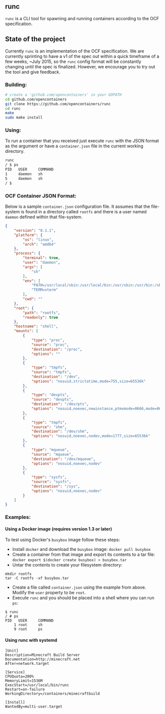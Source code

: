 ## runc

`runc` is a CLI tool for spawning and running containers according to the OCF specification.

## State of the project

Currently `runc` is an implementation of the OCF specification.  We are currently sprinting
to have a v1 of the spec out within a quick timeframe of a few weeks, ~July 2015,
so the `runc` config format will be constantly changing until
the spec is finalized.  However, we encourage you to try out the tool and give feedback.

### Building:

```bash
# create a 'github.com/opencontainers' in your GOPATH
cd github.com/opencontainers
git clone https://github.com/opencontainers/runc
cd runc
make
sudo make install
```

### Using:

To run a container that you received just execute `runc` with the JSON format as the argument or have a
`container.json` file in the current working directory.

```bash
runc
/ $ ps
PID   USER     COMMAND
1     daemon   sh
5     daemon   sh
/ $
```

### OCF Container JSON Format:

Below is a sample `container.json` configuration file. It assumes that
the file-system is found in a directory called `rootfs` and there is a
user named `daemon` defined within that file-system.

```json
{
    "version": "0.1.1",
    "platform": {
        "os": "linux",
        "arch": "amd64"
    },
    "process": {
        "terminal": true,
        "user": "daemon",
        "args": [
            "sh"
        ],
        "env": [
            "PATH=/usr/local/sbin:/usr/local/bin:/usr/sbin:/usr/bin:/sbin:/bin",
            "TERM=xterm"
        ],
        "cwd": ""
    },
    "root": {
        "path": "rootfs",
        "readonly": true
    },
    "hostname": "shell",
    "mounts": [
        {
            "type": "proc",
            "source": "proc",
            "destination": "/proc",
            "options": ""
        },
        {
            "type": "tmpfs",
            "source": "tmpfs",
            "destination": "/dev",
            "options": "nosuid,strictatime,mode=755,size=65536k"
        },
        {
            "type": "devpts",
            "source": "devpts",
            "destination": "/dev/pts",
            "options": "nosuid,noexec,newinstance,ptmxmode=0666,mode=0620,gid=5"
        },
        {
            "type": "tmpfs",
            "source": "shm",
            "destination": "/dev/shm",
            "options": "nosuid,noexec,nodev,mode=1777,size=65536k"
        },
        {
            "type": "mqueue",
            "source": "mqueue",
            "destination": "/dev/mqueue",
            "options": "nosuid,noexec,nodev"
        },
        {
            "type": "sysfs",
            "source": "sysfs",
            "destination": "/sys",
            "options": "nosuid,noexec,nodev"
        }
    ]
}
```

### Examples:

#### Using a Docker image (requires version 1.3 or later)

To test using Docker's `busybox` image follow these steps:
* Install `docker` and download the `busybox` image: `docker pull busybox`
* Create a container from that image and export its contents to a tar file:
`docker export $(docker create busybox) > busybox.tar`
* Untar the contents to create your filesystem directory:
```
mkdir rootfs
tar -C rootfs -xf busybox.tar
```
* Create a file called `container.json` using the example from above.
Modify the `user` property to be `root`.
* Execute `runc` and you should be placed into a shell where you can run `ps`:
```
$ runc
/ # ps
PID   USER     COMMAND
    1 root     sh
    9 root     ps
```

#### Using runc with systemd

```service
[Unit]
Description=Minecraft Build Server
Documentation=http://minecraft.net
After=network.target

[Service]
CPUQuota=200%
MemoryLimit=1536M
ExecStart=/usr/local/bin/runc
Restart=on-failure
WorkingDirectory=/containers/minecraftbuild

[Install]
WantedBy=multi-user.target
```
